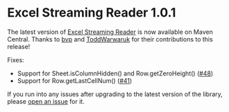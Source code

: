 # Excel Streaming Reader 1.0.1

The latest version of [Excel Streaming Reader](https://github.com/monitorjbl/excel-streaming-reader) is now available on Maven Central. Thanks to [bvp](https://github.com/bvp) and [ToddWarwaruk](https://github.com/ToddWarwaruk) for their contributions to this release!

Fixes:

* Support for Sheet.isColumnHidden() and Row.getZeroHeight() ([#48](https://github.com/monitorjbl/excel-streaming-reader/pull/48))
* Support for Row.getLastCellNum() ([#41](https://github.com/monitorjbl/excel-streaming-reader/pull/41))

If you run into any issues after upgrading to the latest version of the library, please [open an issue](https://github.com/monitorjbl/excel-streaming-reader/issues) for it.
